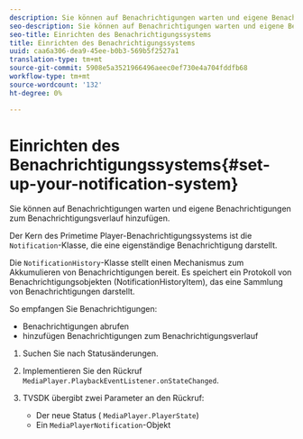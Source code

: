 ```yaml
---
description: Sie können auf Benachrichtigungen warten und eigene Benachrichtigungen zum Benachrichtigungsverlauf hinzufügen.
seo-description: Sie können auf Benachrichtigungen warten und eigene Benachrichtigungen zum Benachrichtigungsverlauf hinzufügen.
seo-title: Einrichten des Benachrichtigungssystems
title: Einrichten des Benachrichtigungssystems
uuid: caa6a306-dea9-45ee-b0b3-569b5f2527a1
translation-type: tm+mt
source-git-commit: 5908e5a3521966496aeec0ef730e4a704fddfb68
workflow-type: tm+mt
source-wordcount: '132'
ht-degree: 0%

---
```



# Einrichten des Benachrichtigungssystems{#set-up-your-notification-system}

Sie können auf Benachrichtigungen warten und eigene Benachrichtigungen zum Benachrichtigungsverlauf hinzufügen.

Der Kern des Primetime Player-Benachrichtigungssystems ist die `Notification`-Klasse, die eine eigenständige Benachrichtigung darstellt.

Die `NotificationHistory`-Klasse stellt einen Mechanismus zum Akkumulieren von Benachrichtigungen bereit. Es speichert ein Protokoll von Benachrichtigungsobjekten (NotificationHistoryItem), das eine Sammlung von Benachrichtigungen darstellt.

So empfangen Sie Benachrichtigungen:

* Benachrichtigungen abrufen
* hinzufügen Benachrichtigungen zum Benachrichtigungsverlauf

1. Suchen Sie nach Statusänderungen.
1. Implementieren Sie den Rückruf `MediaPlayer.PlaybackEventListener.onStateChanged`.
1. TVSDK übergibt zwei Parameter an den Rückruf:

   * Der neue Status ( `MediaPlayer.PlayerState`)
   * Ein `MediaPlayerNotification`-Objekt


